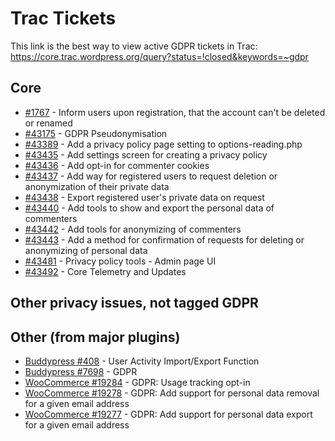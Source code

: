 # Trac Tickets

This link is the best way to view active GDPR tickets in Trac:
https://core.trac.wordpress.org/query?status=!closed&keywords=~gdpr

## Core
* [#1767](https://meta.trac.wordpress.org/ticket/1767) - Inform users upon registration, that the account can't be deleted or renamed
* [#43175](https://core.trac.wordpress.org/ticket/43175) - GDPR Pseudonymisation
* [#43389](https://core.trac.wordpress.org/ticket/43389) - Add a privacy policy page setting to options-reading.php
* [#43435](https://core.trac.wordpress.org/ticket/43435) - Add settings screen for creating a privacy policy
* [#43436](https://core.trac.wordpress.org/ticket/43436) - Add opt-in for commenter cookies
* [#43437](https://core.trac.wordpress.org/ticket/43437) - Add way for registered users to request deletion or anonymization of their private data
* [#43438](https://core.trac.wordpress.org/ticket/43438) - Export registered user's private data on request
* [#43440](https://core.trac.wordpress.org/ticket/43440) - Add tools to show and export the personal data of commenters
* [#43442](https://core.trac.wordpress.org/ticket/43442) - Add tools for anonymizing of commenters
* [#43443](https://core.trac.wordpress.org/ticket/43443) - Add a method for confirmation of requests for deleting or anonymizing of personal data
* [#43481](https://core.trac.wordpress.org/ticket/43481) - Privacy policy tools - Admin page UI
* [#43492](https://core.trac.wordpress.org/ticket/43492) - Core Telemetry and Updates

## Other privacy issues, not tagged GDPR


## Other (from major plugins)
* [Buddypress #408](https://buddypress.trac.wordpress.org/ticket/408) - User Activity Import/Export Function
* [Buddypress #7698](https://buddypress.trac.wordpress.org/ticket/7698) - GDPR
* [WooCommerce #19284](https://github.com/woocommerce/woocommerce/issues/19284) - GDPR: Usage tracking opt-in
* [WooCommerce #19278](https://github.com/woocommerce/woocommerce/issues/19278) - GDPR: Add support for personal data removal for a given email address
* [WooCommerce #19277](https://github.com/woocommerce/woocommerce/issues/19277) - GDPR: Add support for personal data export for a given email address



